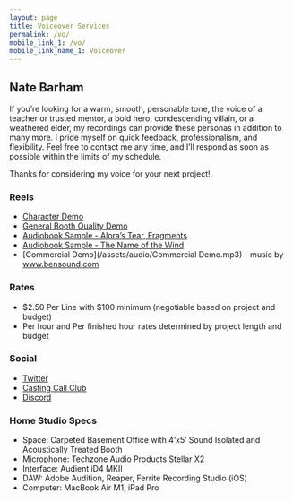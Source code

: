```yaml
---
layout: page
title: Voiceover Services
permalink: /vo/
mobile_link_1: /vo/
mobile_link_name_1: Voiceover
---
```



## Nate Barham
If you’re looking for a warm, smooth, personable tone, the voice of a teacher or trusted mentor, a bold hero, condescending villain, or a weathered elder, my recordings can provide these personas in addition to many more. I pride myself on quick feedback, professionalism, and flexibility. Feel free to contact me any time, and I’ll respond as soon as possible within the limits of my schedule. 

Thanks for considering my voice for your next project!

### Reels
- [Character Demo](/assets/audio/CharacterDemo_NateBarham.mp3)
- [General Booth Quality Demo](/assets/audio/BasicBoothDemo_NateBarham.mp3)
- [Audiobook Sample - Alora’s Tear, Fragments](/assets/audio/Fragments_Sample.mp3)
- [Audiobook Sample - The Name of the Wind](/assets/audio/NotW_Sample.mp3)
- [Commercial Demo](/assets/audio/Commercial Demo.mp3) - music by www.bensound.com

### Rates
- $2.50 Per Line with $100 minimum (negotiable based on project and budget)
- Per hour and Per finished hour rates determined by project length and budget

### Social
- [Twitter](twitter.com/natebarham)
- [Casting Call Club](https://www.castingcall.club/m/NateBarham)
- [Discord](https://discordapp.com/users/146834925201391616)

### Home Studio Specs
- Space: Carpeted Basement Office with 4’x5’ Sound Isolated and Acoustically Treated Booth
- Microphone: Techzone Audio Products Stellar X2
- Interface: Audient iD4 MKII
- DAW: Adobe Audition, Reaper, Ferrite Recording Studio (iOS)
- Computer: MacBook Air M1, iPad Pro